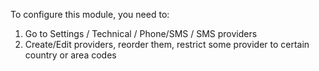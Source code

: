 To configure this module, you need to:

1. Go to Settings / Technical / Phone/SMS / SMS providers
2. Create/Edit providers, reorder them, restrict some provider to certain country or area codes
